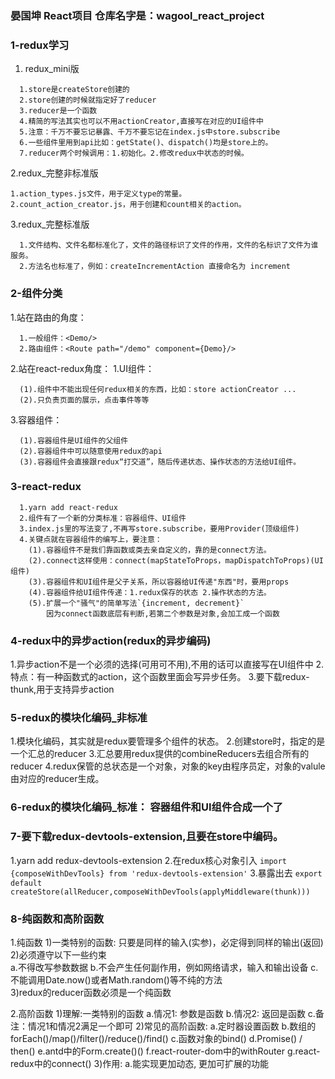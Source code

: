 
###  晏国坤 React项目    仓库名字是：wagool_react_project
### 1-redux学习
1. redux_mini版
```shell
  1.store是createStore创建的
  2.store创建的时候就指定好了reducer
  3.reducer是一个函数
  4.精简的写法其实也可以不用actionCreator,直接写在对应的UI组件中
  5.注意：千万不要忘记暴露、千万不要忘记在index.js中store.subscribe
  6.一些组件里用到api比如：getState()、dispatch()均是store上的。
  7.reducer两个时候调用：1.初始化。2.修改redux中状态的时候。
```
2.redux_完整非标准版
```shell
1.action_types.js文件，用于定义type的常量。
2.count_action_creator.js，用于创建和count相关的action。
```
3.redux_完整标准版
```shell
  1.文件结构、文件名都标准化了，文件的路径标识了文件的作用，文件的名标识了文件为谁服务。
  2.方法名也标准了，例如：createIncrementAction 直接命名为 increment
```

### 2-组件分类
1.站在路由的角度：
```shell
  1.一般组件：<Demo/>
  2.路由组件：<Route path="/demo" component={Demo}/>
```
2.站在react-redux角度：
  1.UI组件：
```shell
  (1).组件中不能出现任何redux相关的东西，比如：store actionCreator ...
  (2).只负责页面的展示，点击事件等等
```
3.容器组件：
```shell
  (1).容器组件是UI组件的父组件
  (2).容器组件中可以随意使用redux的api
  (3).容器组件会直接跟redux“打交道”，随后传递状态、操作状态的方法给UI组件。
```
### 3-react-redux
```shell
  1.yarn add react-redux
  2.组件有了一个新的分类标准：容器组件、UI组件
  3.index.js里的写法变了,不再写store.subscribe，要用Provider(顶级组件)
  4.关键点就在容器组件的编写上，要注意：
    (1).容器组件不是我们靠函数或类去亲自定义的，靠的是connect方法。
    (2).connect这样使用：connect(mapStateToProps，mapDispatchToProps)(UI组件)
    (3).容器组件和UI组件是父子关系，所以容器给UI传递"东西"时，要用props
    (4).容器组件给UI组件传递：1.redux保存的状态 2.操作状态的方法。
    (5).扩展一个"骚气"的简单写法`{increment, decrement}`
        因为connect函数底层有判断,若第二个参数是对象,会加工成一个函数
```
### 4-redux中的异步action(redux的异步编码)
  1.异步action不是一个必须的选择(可用可不用),不用的话可以直接写在UI组件中
  2.特点：有一种函数式的action，这个函数里面会写异步任务。
  3.要下载redux-thunk,用于支持异步action

### 5-redux的模块化编码_非标准
  1.模块化编码，其实就是redux要管理多个组件的状态。
  2.创建store时，指定的是一个汇总的reducer
  3.汇总要用redux提供的combineReducers去组合所有的reducer
  4.redux保管的总状态是一个对象，对象的key由程序员定，对象的valule由对应的reducer生成。

### 6-redux的模块化编码_标准： 容器组件和UI组件合成一个了

### 7-要下载redux-devtools-extension,且要在store中编码。
  1.yarn add redux-devtools-extension
  2.在redux核心对象引入
    `import {composeWithDevTools} from 'redux-devtools-extension'`
  3.暴露出去
    `export default createStore(allReducer,composeWithDevTools(applyMiddleware(thunk)))`

### 8-纯函数和高阶函数
  1.纯函数
    1)一类特别的函数: 只要是同样的输入(实参)，必定得到同样的输出(返回)
    2)必须遵守以下一些约束  
      a.不得改写参数数据
      b.不会产生任何副作用，例如网络请求，输入和输出设备
      c.不能调用Date.now()或者Math.random()等不纯的方法  
    3)redux的reducer函数必须是一个纯函数
    
  2.高阶函数
    1)理解:一类特别的函数
	a.情况1: 参数是函数
	b.情况2: 返回是函数
	c.备注：情况1和情况2满足一个即可
    2)常见的高阶函数: 
        a.定时器设置函数
        b.数组的forEach()/map()/filter()/reduce()/find()
        c.函数对象的bind()
        d.Promise() / then()
        e.antd中的Form.create()()
        f.react-router-dom中的withRouter
        g.react-redux中的connect()
    3)作用: 
        a.能实现更加动态, 更加可扩展的功能
